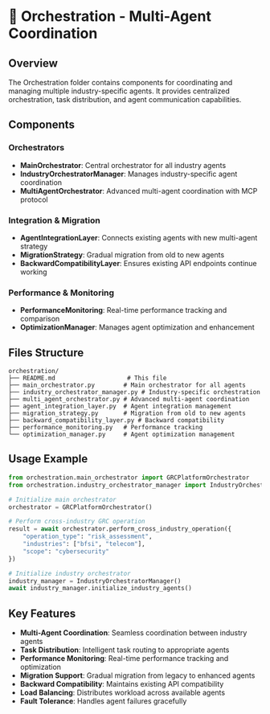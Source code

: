 # 🎯 Orchestration - Multi-Agent Coordination

## Overview
The Orchestration folder contains components for coordinating and managing multiple industry-specific agents. It provides centralized orchestration, task distribution, and agent communication capabilities.

## Components

### Orchestrators
- **MainOrchestrator**: Central orchestrator for all industry agents
- **IndustryOrchestratorManager**: Manages industry-specific agent coordination
- **MultiAgentOrchestrator**: Advanced multi-agent coordination with MCP protocol

### Integration & Migration
- **AgentIntegrationLayer**: Connects existing agents with new multi-agent strategy
- **MigrationStrategy**: Gradual migration from old to new agents
- **BackwardCompatibilityLayer**: Ensures existing API endpoints continue working

### Performance & Monitoring
- **PerformanceMonitoring**: Real-time performance tracking and comparison
- **OptimizationManager**: Manages agent optimization and enhancement

## Files Structure
```
orchestration/
├── README.md                    # This file
├── main_orchestrator.py        # Main orchestrator for all agents
├── industry_orchestrator_manager.py # Industry-specific orchestration
├── multi_agent_orchestrator.py # Advanced multi-agent coordination
├── agent_integration_layer.py  # Agent integration management
├── migration_strategy.py       # Migration from old to new agents
├── backward_compatibility_layer.py # Backward compatibility
├── performance_monitoring.py   # Performance tracking
└── optimization_manager.py     # Agent optimization management
```

## Usage Example
```python
from orchestration.main_orchestrator import GRCPlatformOrchestrator
from orchestration.industry_orchestrator_manager import IndustryOrchestratorManager

# Initialize main orchestrator
orchestrator = GRCPlatformOrchestrator()

# Perform cross-industry GRC operation
result = await orchestrator.perform_cross_industry_operation({
    "operation_type": "risk_assessment",
    "industries": ["bfsi", "telecom"],
    "scope": "cybersecurity"
})

# Initialize industry orchestrator
industry_manager = IndustryOrchestratorManager()
await industry_manager.initialize_industry_agents()
```

## Key Features
- **Multi-Agent Coordination**: Seamless coordination between industry agents
- **Task Distribution**: Intelligent task routing to appropriate agents
- **Performance Monitoring**: Real-time performance tracking and optimization
- **Migration Support**: Gradual migration from legacy to enhanced agents
- **Backward Compatibility**: Maintains existing API compatibility
- **Load Balancing**: Distributes workload across available agents
- **Fault Tolerance**: Handles agent failures gracefully
